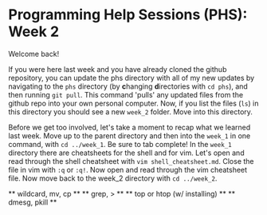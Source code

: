 Programming Help Sessions (PHS): Week 2
=======================================

Welcome back!

If you were here last week and you have already cloned the github repository,
you can update the phs directory with all of my new updates by navigating to
the `phs` directory (by **c**hanging **d**irectories with `cd phs`), and then
running `git pull`. This command 'pulls' any updated files from the github
repo into your own personal computer. Now, if you list the files (`ls`) in this
directory you should see a new `week_2` folder. Move into this directory.

Before we get too involved, let's take a moment to recap what we learned last
week. Move up to the parent directory and then into the `week_1` in one
command, with `cd ../week_1`. Be sure to tab complete! In the `week_1`
directory there are cheatsheets for the shell and for vim. Let's open and read
through the shell cheatsheet with `vim shell_cheatsheet.md`. Close the file in
vim with `:q` or `:q!`. Now open and read through the vim cheatsheet file. Now
move back to the week_2 directory with `cd ../week_2`.

** wildcard, mv, cp **
** grep, > **
** top or htop (w/ installing) **
** dmesg, pkill **


